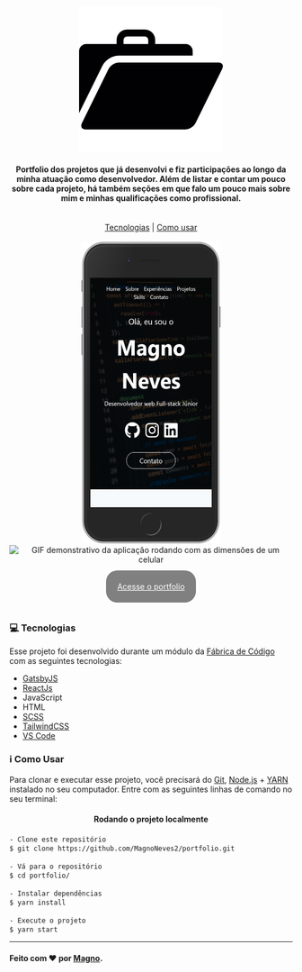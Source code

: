 <div align = center>
    <img src = "./src/assets/logo.png" alt = "Logo">
</div>

<h4 align = center>Portfolio dos projetos que já desenvolvi e fiz participações ao longo da minha atuação como desenvolvedor. Além de listar e contar um pouco sobre cada projeto, há também seções em que falo um pouco mais sobre mim e minhas qualificações como profissional.
</h4>

<br>

<div align = center>
    <a href = "#computer-tecnologias">Tecnologias</a> | <a href= "#information_source-como-usar">Como usar</a>
</div>
<br>

<div align= center>
<img src = "./src/assets/portfolio.png" alt = "Foto da aplicação em um celular" width ="248" height="536" >
    <img src = "./src/assets/gif-portfolio.gif" alt = "GIF demonstrativo da aplicação rodando com as dimensões de um celular">
</div>
<br>

<p align = "center">
  <a style="padding: 20px; background-color: gray; color: white; border-radius: 20px; font-size: 1em; " href="https://portfolio-magao.netlify.app" target="_blank">Acesse o portfolio</a>
</p>

<br>

### :computer: Tecnologias

Esse projeto foi desenvolvido durante um módulo da <a href = "https://www.fabricadecodigo.com" target="_blank">Fábrica de Código</a> com as seguintes tecnologias:

- <a href = "https://www.gatsbyjs.com/get-started/" target="_blank">GatsbyJS</a>
- <a href = "https://pt-br.reactjs.org/docs/getting-started.html" target="_blank">ReactJs</a>
- <a>JavaScript</a>
- <a>HTML</a>
- <a href = "https://sass-lang.com/documentation/syntax" target="_blank">SCSS</a>
- <a href = "https://tailwindcss.com/docs/installation" target="_blank">TailwindCSS</a>
- <a href = "https://code.visualstudio.com" target="_blank">VS Code</a>


### :information_source: Como Usar

Para clonar e executar esse projeto, você precisará do <a href = "https://git-scm.com" target="_blank">Git</a>, <a href = "https://nodejs.org/pt-br/" target="_blank">Node.js</a> + <a href = "https://classic.yarnpkg.com/pt-BR/docs/getting-started" target="_blank">YARN</a> instalado no seu computador. Entre com as seguintes linhas de comando no seu terminal:

<h4 align = center>Rodando o projeto localmente</h4>

~~~
- Clone este repositório
$ git clone https://github.com/MagnoNeves2/portfolio.git

- Vá para o repositório
$ cd portfolio/

- Instalar dependências
$ yarn install

- Execute o projeto
$ yarn start
~~~

---

#### Feito com :heart: por <a href = "https://www.linkedin.com/in/magnoneves/" target="_blank">Magno</a>.
